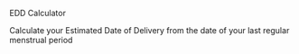 EDD Calculator 

Calculate your Estimated Date of Delivery from the date of your last regular menstrual period
